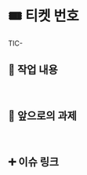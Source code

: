 # 🎟️ 티켓 번호
TIC-

## 🔎 작업 내용


<br/>

## 🔧 앞으로의 과제


  <br/>

## ➕ 이슈 링크

<!-- [레포 이름 #이슈번호](이슈 주소) -->

<br/>
